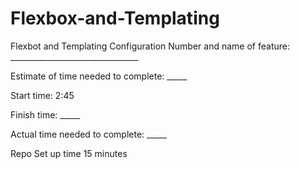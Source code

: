 # Flexbox-and-Templating
Flexbot and Templating Configuration
Number and name of feature: ________________________________

Estimate of time needed to complete: _____

Start time: 2:45

Finish time: _____

Actual time needed to complete: _____

Repo Set up time 15 minutes
